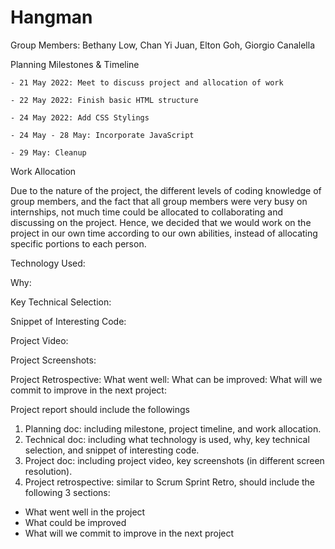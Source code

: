 # Hangman
Group Members:
  Bethany Low, Chan Yi Juan, Elton Goh, Giorgio Canalella
  
  Planning
    Milestones & Timeline
    
    - 21 May 2022: Meet to discuss project and allocation of work
    
    - 22 May 2022: Finish basic HTML structure
    
    - 24 May 2022: Add CSS Stylings
    
    - 24 May - 28 May: Incorporate JavaScript
    
    - 29 May: Cleanup
  
  Work Allocation
  
  Due to the nature of the project, the different levels of coding knowledge of group members, and the fact that all group members were very busy on internships, not much time could be allocated to collaborating and discussing on the project. Hence, we decided that we would work on the project in our own time according to our own abilities, instead of allocating specific portions to each person.
    
Technology Used:

  Why:
  
  Key Technical Selection:
  
  Snippet of Interesting Code:
  
  
 Project Video:
 
 Project Screenshots:
 
 Project Retrospective:
   What went well:
   What can be improved:
   What will we commit to improve in the next project:
   

Project report should include the followings
1. Planning doc: including milestone, project timeline, and work allocation.
2. Technical doc: including what technology is used, why, key technical selection, and snippet of interesting code.
3. Project doc: including project video, key screenshots (in different screen resolution).
4. Project retrospective: similar to Scrum Sprint Retro, should include the following 3 sections:
  - What went well in the project
  - What could be improved
  - What will we commit to improve in the next project
